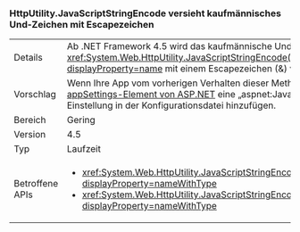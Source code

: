 ### <a name="httputilityjavascriptstringencode-escapes-ampersand"></a>HttpUtility.JavaScriptStringEncode versieht kaufmännisches Und-Zeichen mit Escapezeichen

|   |   |
|---|---|
|Details|Ab .NET Framework 4.5 wird das kaufmännische Und-Zeichen (&) von <xref:System.Web.HttpUtility.JavaScriptStringEncode(System.String)?displayProperty=name> mit einem Escapezeichen (&amp;) versehen.|
|Vorschlag|Wenn Ihre App vom vorherigen Verhalten dieser Methode abhängig ist, können Sie dem [appSettings-Element von ASP.NET](https://msdn.microsoft.com/library/hh975440.aspx) eine „aspnet:JavaScriptDoNotEncodeAmpersand“-Einstellung in der Konfigurationsdatei hinzufügen.|
|Bereich|Gering|
|Version|4.5|
|Typ|Laufzeit|
|Betroffene APIs|<ul><li><xref:System.Web.HttpUtility.JavaScriptStringEncode(System.String)?displayProperty=nameWithType></li><li><xref:System.Web.HttpUtility.JavaScriptStringEncode(System.String,System.Boolean)?displayProperty=nameWithType></li></ul>|

